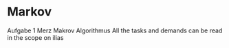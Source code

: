 # Markov
Aufgabe 1 Merz Makrov Algorithmus
All the tasks and demands can be read in the scope on ilias

